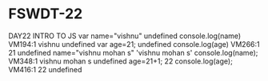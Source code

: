 # FSWDT-22
DAY22
INTRO TO JS
var name="vishnu"
undefined
console.log(name)
VM194:1 vishnu
undefined
var age=21;
undefined
console.log(age)
VM266:1 21
undefined
name="vishnu mohan s"
'vishnu mohan s'
console.log(name);
VM348:1 vishnu mohan s
undefined
 age=21+1;
22
console.log(age);
VM416:1 22
undefined
